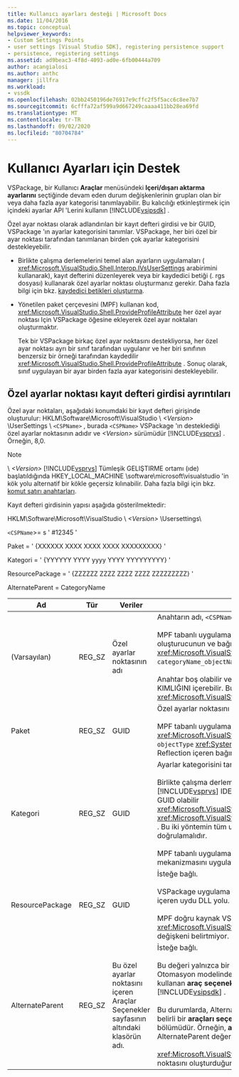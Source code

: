 ```yaml
---
title: Kullanıcı ayarları desteği | Microsoft Docs
ms.date: 11/04/2016
ms.topic: conceptual
helpviewer_keywords:
- Custom Settings Points
- user settings [Visual Studio SDK], registering persistence support
- persistence, registering settings
ms.assetid: ad9beac3-4f8d-4093-ad0e-6fb00444a709
author: acangialosi
ms.author: anthc
manager: jillfra
ms.workload:
- vssdk
ms.openlocfilehash: 02bb2450196de76917e9cffc2f5f5acc6c8ee7b7
ms.sourcegitcommit: 6cfffa72af599a9d667249caaaa411bb28ea69fd
ms.translationtype: MT
ms.contentlocale: tr-TR
ms.lasthandoff: 09/02/2020
ms.locfileid: "80704784"
---
```

# <a name="support-for-user-settings"></a>Kullanıcı Ayarları için Destek
VSPackage, bir Kullanıcı **Araçlar** menüsündeki **Içeri/dışarı aktarma ayarlarını** seçtiğinde devam eden durum değişkenlerinin grupları olan bir veya daha fazla ayar kategorisi tanımlayabilir. Bu kalıcılığı etkinleştirmek için içindeki ayarlar API 'Lerini kullanın [!INCLUDE[vsipsdk](../../extensibility/includes/vsipsdk_md.md)] .

 Özel ayar noktası olarak adlandırılan bir kayıt defteri girdisi ve bir GUID, VSPackage 'ın ayarlar kategorisini tanımlar. VSPackage, her biri özel bir ayar noktası tarafından tanımlanan birden çok ayarlar kategorisini destekleyebilir.

- Birlikte çalışma derlemelerini temel alan ayarların uygulamaları ( <xref:Microsoft.VisualStudio.Shell.Interop.IVsUserSettings> arabirimini kullanarak), kayıt defterini düzenleyerek veya bir kaydedici betiği (. rgs dosyası) kullanarak özel ayarlar noktası oluşturmanız gerekir. Daha fazla bilgi için bkz. [kaydedici betikleri oluşturma](/cpp/atl/creating-registrar-scripts).

- Yönetilen paket çerçevesini (MPF) kullanan kod, <xref:Microsoft.VisualStudio.Shell.ProvideProfileAttribute> her özel ayar noktası Için VSPackage öğesine ekleyerek özel ayar noktaları oluşturmaktır.

     Tek bir VSPackage birkaç özel ayar noktasını destekliyorsa, her özel ayar noktası ayrı bir sınıf tarafından uygulanır ve her biri sınıfının benzersiz bir örneği tarafından kaydedilir <xref:Microsoft.VisualStudio.Shell.ProvideProfileAttribute> . Sonuç olarak, sınıf uygulayan bir ayar birden fazla ayar kategorisini destekleyebilir.

## <a name="custom-settings-point-registry-entry-details"></a>Özel ayarlar noktası kayıt defteri girdisi ayrıntıları
 Özel ayar noktaları, aşağıdaki konumdaki bir kayıt defteri girişinde oluşturulur: HKLM\Software\Microsoft\VisualStudio \\ *\<Version>* \UserSettings \\ `<CSPName>` , burada `<CSPName>` VSPackage 'ın desteklediği özel ayarlar noktasının adıdır ve *\<Version>* sürümüdür [!INCLUDE[vsprvs](../../code-quality/includes/vsprvs_md.md)] . Örneğin, 8,0.

> [!NOTE]
> \\ *\<Version>* [!INCLUDE[vsprvs](../../code-quality/includes/vsprvs_md.md)] Tümleşik GELIŞTIRME ortamı (ıde) başlatıldığında HKEY_LOCAL_MACHINE \software\microsoft\visualstudio 'in kök yolu alternatif bir kökle geçersiz kılınabilir. Daha fazla bilgi için bkz. [komut satırı anahtarları](../../extensibility/command-line-switches-visual-studio-sdk.md).

 Kayıt defteri girdisinin yapısı aşağıda gösterilmektedir:

 HKLM\Software\Microsoft\VisualStudio \\ *\<Version>* \Usersettings\

 `<CSPName`>= s ' #12345 '

 Paket = ' {XXXXXX XXXX XXXX XXXX XXXXXXXXX} '

 Kategori = ' {YYYYYY YYYY yyyy YYYY YYYYYYYYY} '

 ResourcePackage = ' {ZZZZZZ ZZZZ ZZZZ ZZZZ ZZZZZZZZZ} '

 AlternateParent = CategoryName

| Ad | Tür | Veriler | Açıklama |
|-----------------|--------| - | - |
| (Varsayılan) | REG_SZ | Özel ayarlar noktasının adı | Anahtarın adı, `<CSPName`>, özel ayar noktasının yerelleştirilmemiş adıdır.<br /><br /> MPF tabanlı uygulamalar için, anahtarın adı, `categoryName` `objectName` oluşturucunun ve bağımsız değişkenlerinin içine birleştirilerek elde edilir <xref:Microsoft.VisualStudio.Shell.ProvideProfileAttribute> `categoryName_objectName` .<br /><br /> Anahtar boş olabilir veya bir uydu DLL içindeki yerelleştirilmiş dizeye başvuru KIMLIĞINI içerebilir. Bu değer, `objectNameResourceID` bağımsız değişkenden <xref:Microsoft.VisualStudio.Shell.ProvideProfileAttribute> oluşturucuya alınır. |
| Paket | REG_SZ | GUID | Özel ayarlar noktasını uygulayan VSPackage GUID 'SI.<br /><br /> MPF tabanlı uygulamalar <xref:Microsoft.VisualStudio.Shell.ProvideProfileAttribute> sınıfını kullanarak, `objectType` <xref:System.Type> Bu değeri elde etmek Için VSPackage 'ın ve Reflection içeren bağımsız değişkenini kullanın. |
| Kategori | REG_SZ | GUID | Ayarlar kategorisini tanımlayan GUID.<br /><br /> Birlikte çalışma derlemelerini temel alan uygulamalar için bu değer, [!INCLUDE[vsprvs](../../code-quality/includes/vsprvs_md.md)] IDE 'nin ve yöntemlerine geçirdiği rastgele seçilmiş BIR GUID olabilir <xref:Microsoft.VisualStudio.Shell.Interop.IVsUserSettings.ExportSettings%2A> <xref:Microsoft.VisualStudio.Shell.Interop.IVsUserSettings.ImportSettings%2A> . Bu iki yöntemin tüm uygulamaları GUID bağımsız değişkenlerini doğrulamalıdır.<br /><br /> MPF tabanlı uygulamalar için, bu GUID, <xref:System.Type> Ayarlar mekanizmasını uygulayan sınıf tarafından alınır [!INCLUDE[vsprvs](../../code-quality/includes/vsprvs_md.md)] . |
| ResourcePackage | REG_SZ | GUID | İsteğe bağlı.<br /><br /> VSPackage uygulama bunları sağlayamadıysanız, yerelleştirilmiş dizeleri içeren uydu DLL yolu.<br /><br /> MPF doğru kaynak VSPackage 'ı almak için yansıma kullanır, bu nedenle <xref:Microsoft.VisualStudio.Shell.ProvideProfileAttribute> sınıf bu bağımsız değişkeni belirtmiyor. |
| AlternateParent | REG_SZ | Bu özel ayarlar noktasını içeren Araçlar Seçenekler sayfasının altındaki klasörün adı. | İsteğe bağlı.<br /><br /> Bu değeri yalnızca bir ayar uygulamasının, durumu kaydetmek için Otomasyon modelindeki mekanizmadan değil, Kalıcılık mekanizmasını kullanan **araç seçenekleri** sayfalarını desteklemesi gerekir [!INCLUDE[vsipsdk](../../extensibility/includes/vsipsdk_md.md)] .<br /><br /> Bu durumlarda, AlternateParent anahtarındaki değer, `topic` `topic.sub-topic` belirli bir **araçları seçenekler** sayfasını tanımlamak için kullanılan dizenin bölümüdür. Örneğin, **araçları seçenekler** sayfasında `"TextEditor.Basic"` AlternateParent değeri olacaktır `"TextEditor"` .<br /><br /> <xref:Microsoft.VisualStudio.Shell.ProvideProfileAttribute>Özel ayarlar noktasını oluşturduğunda, kategori adı ile aynı olur. |
